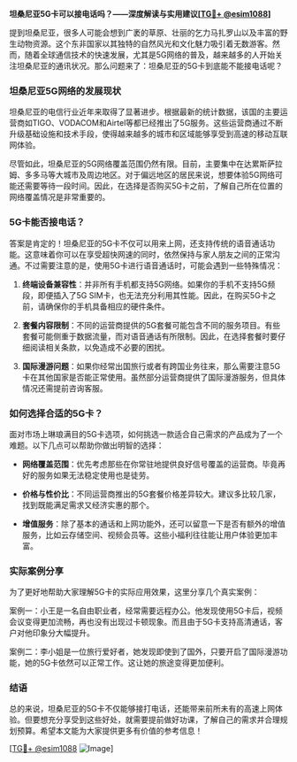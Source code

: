 **坦桑尼亚5G卡可以接电话吗？——深度解读与实用建议[[TG💪+ @esim1088](https://t.me/s/esim1088)]**

提到坦桑尼亚，很多人可能会想到广袤的草原、壮丽的乞力马扎罗山以及丰富的野生动物资源。这个东非国家以其独特的自然风光和文化魅力吸引着无数游客。然而，随着全球通信技术的快速发展，尤其是5G网络的普及，越来越多的人开始关注坦桑尼亚的通讯状况。那么问题来了：坦桑尼亚的5G卡到底能不能接电话呢？

### 坦桑尼亚5G网络的发展现状

坦桑尼亚的电信行业近年来取得了显著进步。根据最新的统计数据，该国的主要运营商如TIGO、VODACOM和Airtel等都已经推出了5G服务。这些运营商通过不断升级基础设施和技术手段，使得越来越多的城市和区域能够享受到高速的移动互联网体验。

尽管如此，坦桑尼亚的5G网络覆盖范围仍然有限。目前，主要集中在达累斯萨拉姆、多多马等大城市及周边地区。对于偏远地区的居民来说，想要体验5G网络可能还需要等待一段时间。因此，在选择是否购买5G卡之前，了解自己所在位置的网络覆盖情况是非常重要的。

### 5G卡能否接电话？

答案是肯定的！坦桑尼亚的5G卡不仅可以用来上网，还支持传统的语音通话功能。这意味着你可以在享受超快网速的同时，依然保持与家人朋友之间的正常沟通。不过需要注意的是，使用5G卡进行语音通话时，可能会遇到一些特殊情况：

1. **终端设备兼容性**：并非所有手机都支持5G网络。如果你的手机不支持5G频段，即便插入了5G SIM卡，也无法充分利用其性能。因此，在购买5G卡之前，请确保你的手机具备相应的硬件条件。
   
2. **套餐内容限制**：不同的运营商提供的5G套餐可能包含不同的服务项目。有些套餐可能侧重于数据流量，而对语音通话有所限制。因此，在选择套餐时要仔细阅读相关条款，以免造成不必要的困扰。

3. **国际漫游问题**：如果你经常出国旅行或者有跨国业务往来，那么需要注意5G卡在其他国家是否能正常使用。虽然部分运营商提供了国际漫游服务，但具体情况还需提前咨询客服。

### 如何选择合适的5G卡？

面对市场上琳琅满目的5G卡选项，如何挑选一款适合自己需求的产品成为了一个难题。以下几点可以帮助你做出明智的选择：

- **网络覆盖范围**：优先考虑那些在你常驻地提供良好信号覆盖的运营商。毕竟再好的服务如果无法稳定使用也是徒劳。
  
- **价格与性价比**：不同运营商推出的5G套餐价格差异较大。建议多比较几家，找到既能满足需求又经济实惠的那个。
    
- **增值服务**：除了基本的通话和上网功能外，还可以留意一下是否有额外的增值服务，比如云存储空间、视频会员等。这些小福利往往能让用户体验更加丰富。

### 实际案例分享

为了更好地帮助大家理解5G卡的实际应用效果，这里分享几个真实案例：

案例一：小王是一名自由职业者，经常需要远程办公。他发现使用5G卡后，视频会议变得更加流畅，再也没有出现过卡顿现象。而且由于5G卡支持高清通话，客户对他印象分大幅提升。

案例二：李小姐是一位旅行爱好者，她发现即使到了国外，只要开启了国际漫游功能，她的5G卡依然可以正常工作。这让她的旅途变得更加便利。

### 结语

总的来说，坦桑尼亚的5G卡不仅能够接打电话，还能带来前所未有的高速上网体验。但要想充分享受到这些好处，就需要提前做好功课，了解自己的需求并合理规划预算。希望本文能为大家提供更多有价值的参考信息！

[[TG💪+ @esim1088](https://t.me/s/esim1088) ![Image](https://i.postimg.cc/4NQfJmqS/Snipaste-2025-05-13-00-14-12.png)]